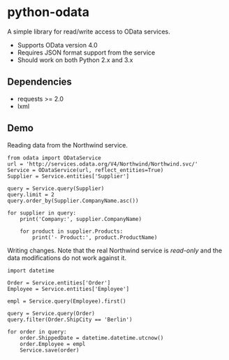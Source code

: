 # python-odata

A simple library for read/write access to OData services.

- Supports OData version 4.0
- Requires JSON format support from the service
- Should work on both Python 2.x and 3.x

## Dependencies

- requests >= 2.0
- lxml

## Demo

Reading data from the Northwind service.

    from odata import ODataService
    url = 'http://services.odata.org/V4/Northwind/Northwind.svc/'
    Service = ODataService(url, reflect_entities=True)
    Supplier = Service.entities['Supplier']
    
    query = Service.query(Supplier)
    query.limit = 2
    query.order_by(Supplier.CompanyName.asc())
    
    for supplier in query:
        print('Company:', supplier.CompanyName)
    
        for product in supplier.Products:
            print('- Product:', product.ProductName)

Writing changes. Note that the real Northwind service is _read-only_
and the data modifications do not work against it.

    import datetime
    
    Order = Service.entities['Order']
    Employee = Service.entities['Employee']
    
    empl = Service.query(Employee).first()
    
    query = Service.query(Order)
    query.filter(Order.ShipCity == 'Berlin')
    
    for order in query:
        order.ShippedDate = datetime.datetime.utcnow() 
        order.Employee = empl
        Service.save(order)
